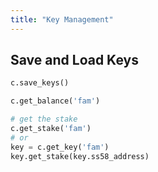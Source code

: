 ```yaml
---
title: "Key Management"
---
```

## Save and Load Keys
```python
c.save_keys()
```

```python
c.get_balance('fam')
```

```python
# get the stake
c.get_stake('fam') 
# or 
key = c.get_key('fam')
key.get_stake(key.ss58_address)
```